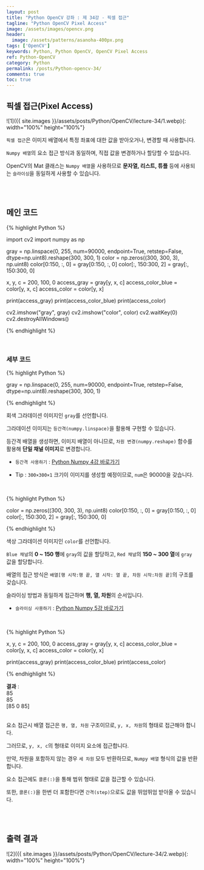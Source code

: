 ```yaml
---
layout: post
title: "Python OpenCV 강좌 : 제 34강 - 픽셀 접근"
tagline: "Python OpenCV Pixel Access"
image: /assets/images/opencv.png
header:
  image: /assets/patterns/asanoha-400px.png
tags: ['OpenCV']
keywords: Python, Python OpenCV, OpenCV Pixel Access
ref: Python-OpenCV
category: Python
permalink: /posts/Python-opencv-34/
comments: true
toc: true
---
```


## 픽셀 접근(Pixel Access)

![1]({{ site.images }}/assets/posts/Python/OpenCV/lecture-34/1.webp){: width="100%" height="100%"}

`픽셀 접근`은 이미지 배열에서 특정 좌표에 대한 값을 받아오거나, 변경할 때 사용합니다.

`Numpy 배열`의 요소 접근 방식과 동일하며, 직접 값을 변경하거나 할당할 수 있습니다.

OpenCV의 Mat 클래스는 `Numpy 배열`을 사용하므로 **문자열, 리스트, 튜플** 등에 사용되는 `슬라이싱`을 동일하게 사용할 수 있습니다.

<br>
<br>

## 메인 코드

{% highlight Python %}

import cv2
import numpy as np

gray = np.linspace(0, 255, num=90000, endpoint=True, retstep=False, dtype=np.uint8).reshape(300, 300, 1)
color = np.zeros((300, 300, 3), np.uint8)
color[0:150, :, 0] = gray[0:150, :, 0]
color[:, 150:300, 2] = gray[:, 150:300, 0]

x, y, c = 200, 100, 0
access_gray = gray[y, x, c]
access_color_blue = color[y, x, c]
access_color = color[y, x]

print(access_gray)
print(access_color_blue)
print(access_color)

cv2.imshow("gray", gray)
cv2.imshow("color", color)
cv2.waitKey(0)
cv2.destroyAllWindows()

{% endhighlight %}

<br>

### 세부 코드

{% highlight Python %}

gray = np.linspace(0, 255, num=90000, endpoint=True, retstep=False, dtype=np.uint8).reshape(300, 300, 1)

{% endhighlight %}

회색 그라데이션 이미지인 `gray`를 선언합니다.

그라데이션 이미지는 `등간격(numpy.linspace)`을 활용해 구현할 수 있습니다.

등간격 배열을 생성하면, 이미지 배열이 아니므로, `차원 변경(numpy.reshape)` 함수를 활용해 **단일 채널 이미지**로 변경합니다.

- `등간격 사용하기` : [Python Numpy 4강 바로가기][Python Numpy 4강]

- Tip : `300×300×1` 크기이 이미지를 생성할 예정이므로, `num`은 90000을 갖습니다.

<br>

{% highlight Python %}

color = np.zeros((300, 300, 3), np.uint8)
color[0:150, :, 0] = gray[0:150, :, 0]
color[:, 150:300, 2] = gray[:, 150:300, 0]

{% endhighlight %}

색상 그라데이션 이미지인 `color`를 선언합니다.

`Blue 채널`의 **0 ~ 150 행**에 `gray`의 값을 할당하고, `Red 채널`의 **150 ~ 300 열**에 `gray` 값을 할당합니다.

배열의 접근 방식은 `배열[행 시작:행 끝, 열 시작: 열 끝, 차원 시작:차원 끝]`의 구조를 갖습니다.

슬라이싱 방법과 동일하게 접근하며 **행, 열, 차원**의 순서입니다.

- `슬라이싱 사용하기` : [Python Numpy 5강 바로가기][Python Numpy 5강]

<br>

{% highlight Python %}

x, y, c = 200, 100, 0
access_gray = gray[y, x, c]
access_color_blue = color[y, x, c]
access_color = color[y, x]

print(access_gray)
print(access_color_blue)
print(access_color)

{% endhighlight %}

**결과**
:<br>
85<br>
85<br>
[85  0 85]<br>
<br>

요소 접근시 배열 접근은 `행, 열, 차원` 구조이므로, `y, x, 차원`의 형태로 접근해야 합니다.

그러므로, `y, x, c`의 형태로 이미지 요소에 접근합니다.

만약, 차원을 포함하지 않는 경우 `세 차원` 모두 반환하므로, `Numpy 배열` 형식의 값을 반환합니다.

요소 접근에도 `콜론(:)`을 통해 범위 형태로 값을 접근할 수 있습니다.

또한, `콜론(:)`을 한번 더 포함한다면 `간격(step)`으로도 값을 뛰엄뛰엄 받아올 수 있습니다.

<br>
<br>

## 출력 결과

![2]({{ site.images }}/assets/posts/Python/OpenCV/lecture-34/2.webp){: width="100%" height="100%"}

[Python Numpy 4강]: https://076923.github.io/posts/Python-numpy-4/
[Python Numpy 5강]: https://076923.github.io/posts/Python-numpy-5/
